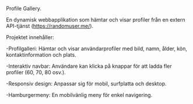 Profile Gallery.

En dynamisk webbapplikation som hämtar och visar profiler från en extern API-tjänst
(https://randomuser.me/).

Projektet innehåller:

-Profilgalleri: Hämtar och visar användarprofiler med bild, namn, ålder, kön, 
kontaktinformation och plats.

-Interaktiv navbar: Användare kan klicka på knappar för att ladda fler profiler 
(60, 70, 80 osv.).

-Responsiv design: Anpassar sig för mobil, surfplatta och desktop.

-Hamburgermeny: En mobilvänlig meny för enkel navigering.
